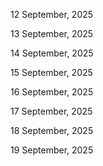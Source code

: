 12 September, 2025

13 September, 2025

14 September, 2025

15 September, 2025

16 September, 2025

17 September, 2025

18 September, 2025

19 September, 2025